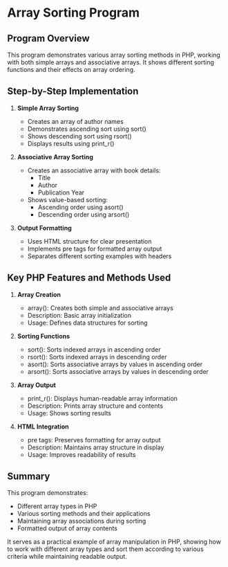 # Array Sorting Program

## Program Overview
This program demonstrates various array sorting methods in PHP, working with both simple arrays and associative arrays. It shows different sorting functions and their effects on array ordering.

## Step-by-Step Implementation

1. **Simple Array Sorting**
   - Creates an array of author names
   - Demonstrates ascending sort using sort()
   - Shows descending sort using rsort()
   - Displays results using print_r()

2. **Associative Array Sorting**
   - Creates an associative array with book details:
     - Title
     - Author
     - Publication Year
   - Shows value-based sorting:
     - Ascending order using asort()
     - Descending order using arsort()

3. **Output Formatting**
   - Uses HTML structure for clear presentation
   - Implements pre tags for formatted array output
   - Separates different sorting examples with headers

## Key PHP Features and Methods Used

1. **Array Creation**
   - array(): Creates both simple and associative arrays
   - Description: Basic array initialization
   - Usage: Defines data structures for sorting

2. **Sorting Functions**
   - sort(): Sorts indexed arrays in ascending order
   - rsort(): Sorts indexed arrays in descending order
   - asort(): Sorts associative arrays by values in ascending order
   - arsort(): Sorts associative arrays by values in descending order

3. **Array Output**
   - print_r(): Displays human-readable array information
   - Description: Prints array structure and contents
   - Usage: Shows sorting results

4. **HTML Integration**
   - pre tags: Preserves formatting for array output
   - Description: Maintains array structure in display
   - Usage: Improves readability of results

## Summary
This program demonstrates:
- Different array types in PHP
- Various sorting methods and their applications
- Maintaining array associations during sorting
- Formatted output of array contents

It serves as a practical example of array manipulation in PHP, showing how to work with different array types and sort them according to various criteria while maintaining readable output.